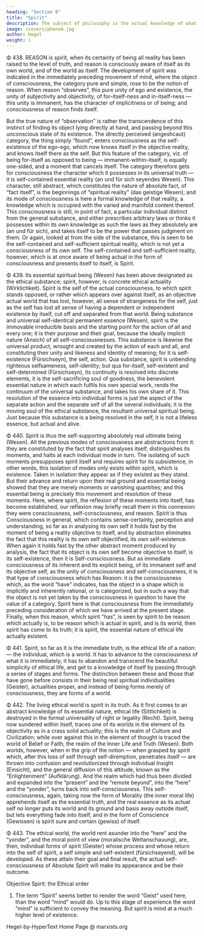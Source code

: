 ```yaml
---
heading: "Section 6"
title: "Spirit"
description: The subject of philosophy is the actual knowledge of what truly is.
image: /covers/phenom.jpg
author: Hegel
weight: 1
---
```




Φ 438. REASON is spirit, when its certainty of being all reality has been raised to the level of truth, and reason is consciously aware of itself as its own world, and of the world as itself. The development of spirit was indicated in the immediately preceding movement of mind, where the object of consciousness, the category pure and simple, rose to be the notion of reason. When reason “observes”, this pure unity of ego and existence, the unity of subjectivity and objectivity, of for-itself-ness and in-itself-ness — this unity is immanent, has the character of implicitness or of being; and consciousness of reason finds itself. 

But the true nature of “observation” is rather the transcendence of this instinct of finding its object lying directly at hand, and passing beyond this unconscious state of its existence. The directly perceived (angeshcaut) category, the thing simply “found”, enters consciousness as the self-existence of the ego-ego, which now knows itself in the objective reality, and knows itself there as the self. But this feature of the category, viz. of being for-itself as opposed to being — immanent-within-itself, is equally one-sided, and a moment that cancels itself. The category therefore gets for consciousness the character which it possesses in its universal truth — it is self-contained essential reality (an und für sich seyendes Wesen). This character, still abstract, which constitutes the nature of absolute fact, of “fact itself”, is the beginnings of “spiritual reality” (das geistige Wesen); and its mode of consciousness is here a formal knowledge of that reality, a knowledge which is occupied with the varied and manifold content thereof. This consciousness is still, in point of fact, a particular individual distinct from the general substance, and either prescribes arbitrary laws or thinks it possesses within its own knowledge as such the laws as they absolutely are (an und für sich), and takes itself to be the power that passes judgment on them. Or again, looked at from the side of the substance, this is seen to be the self-contained and self-sufficient spiritual reality, which is not yet a consciousness of its own self. The self-contained and self-sufficient reality, however, which is at once aware of being actual in the form of consciousness and presents itself to itself, is Spirit.

Φ 439. Its essential spiritual being (Wesen) has been above designated as the ethical substance; spirit, however, is concrete ethical actuality (Wirklichkeit). Spirit is the self of the actual consciousness, to which spirit stands opposed, or rather which appears over against itself, as an objective actual world that has lost, however, all sense of strangeness for the self, just as the self has lost all sense of having a dependent or independent existence by itself, cut off and separated from that world. Being substance and universal self-identical permanent essence (Wesen), spirit is the immovable irreducible basis and the starting point for the action of all and every one; it is their purpose and their goal, because the ideally implicit nature (Ansich) of all self-consciousnesses. This substance is likewise the universal product, wrought and created by the action of each and all, and constituting their unity and likeness and identity of meaning; for it is self-existence (Fürsichseyn), the self, action. Qua substance, spirit is unbending righteous selfsameness, self-identity; but qua for-itself, self-existent and self-determined (Fürsichseyn), its continuity is resolved into discrete elements, it is the self-sacrificing soul of goodness, the benevolent essential nature in which each fulfils his own special work, rends the continuum of the universal substance, and takes his own share of it. This resolution of the essence into individual forms is just the aspect of the separate action and the separate self of all the several individuals; it is the moving soul of the ethical substance, the resultant universal spiritual being. Just because this substance is a being resolved in the self, it is not a lifeless essence, but actual and alive.

Φ 440. Spirit is thus the self-supporting absolutely real ultimate being (Wesen). All the previous modes of consciousness are abstractions from it: they are constituted by the fact that spirit analyses itself, distinguishes its moments, and halts at each individual mode in turn. The isolating of such moments presupposes spirit itself and requires spirit for its subsistence, in other words, this isolation of modes only exists within spirit, which is existence. Taken in isolation they appear as if they existed as they stand. But their advance and return upon their real ground and essential being showed that they are merely moments or vanishing quantities; and this essential being is precisely this movement and resolution of these moments. Here, where spirit, the reflexion of these moments into itself, has become established, our reflexion may briefly recall them in this connexion: they were consciousness, self-consciousness, and reason. Spirit is thus Consciousness in general, which contains sense-certainty, perception and understanding, so far as in analysing its own self it holds fast by the moment of being a reality objective to itself, and by abstraction eliminates the fact that this reality is its own self objectified, its own self-existence. When again it holds fast by the other abstract moment produced by analysis, the fact that its object is its own self become objective to itself, is its self-existence, then it is Self-consciousness. But as immediate consciousness of its inherent and its explicit being, of its immanent self and its objective self, as the unity of consciousness and self-consciousness, it is that type of consciousness which has Reason: it is the consciousness which, as the word “have” indicates, has the object in a shape which is implicitly and inherently rational, or is categorized, but in such a way that the object is not yet taken by the consciousness in question to have the value of a category. Spirit here is that consciousness from the immediately preceding consideration of which we have arrived at the present stage. Finally, when this reason, which spirit "has”, is seen by spirit to be reason which actually is, to be reason which is actual in spirit, and is its world, then spirit has come to its truth; it is spirit, the essential nature of ethical life actually existent.

Φ 441. Spirit, so far as it is the immediate truth, is the ethical life of a nation: — the individual, which is a world. It has to advance to the consciousness of what it is immediately; it has to abandon and transcend the beautiful simplicity of ethical life, and get to a knowledge of itself by passing through a series of stages and forms. The distinction between these and those that have gone before consists in their being real spiritual individualities (Geister), actualities proper, and instead of being forms merely of consciousness, they are forms of a world.

Φ 442. The living ethical world is spirit in its truth. As it first comes to an abstract knowledge of its essential nature, ethical life (Sittlichkeit) is destroyed in the formal universality of right or legality (Recht). Spirit, being now sundered within itself, traces one of its worlds in the element of its objectivity as in a crass solid actuality; this is the realm of Culture and Civilization; while over against this in the element of thought is traced the world of Belief or Faith, the realm of the Inner Life and Truth (Wesen). Both worlds, however, when in the grip of the notion — when grasped by spirit which, after this loss of self through self-diremption, penetrates itself — are thrown into confusion and revolutionized through individual Insight (Einsicht), and the general diffusion of this attitude, known as the “Enlightenment” (Aufklärung). And the realm which had thus been divided and expanded into the “present” and the “remote beyond”, into the “here” and the “yonder”, turns back into self-consciousness. This self-consciousness, again, taking now the form of Morality (the inner moral life) apprehends itself as the essential truth, and the real essence as its actual self no longer puts its world and its ground and basis away outside itself, but lets everything fade into itself, and in the form of Conscience (Gewissen) is spirit sure and certain (gewiss) of itself.

Φ 443. The ethical world, the world rent asunder into the “here” and the “yonder”, and the moral point of view (moralische Weltanschauung), are, then, individual forms of spirit (Geister) whose process and whose return into the self of spirit, a self simple and self-existent (fürsichseyend), will be developed. As these attain their goal and final result, the actual self-consciousness of Absolute Spirit will make its appearance and be their outcome.

Objective Spirit: the Ethical order

1. The term “Spirit” seems better to render the word “Geist” used here, than the word “mind” would do. Up to this stage of experience the word “mind” is sufficient to convey the meaning. But spirit is mind at a much higher level of existence.

Hegel-by-HyperText Home Page @ marxists.org